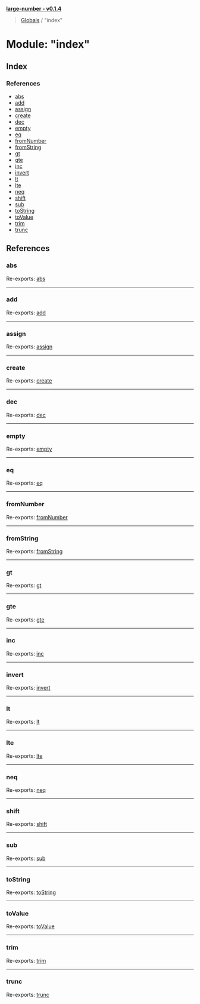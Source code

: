 **[large-number - v0.1.4](../README.md)**

> [Globals](../globals.md) / "index"

# Module: "index"

## Index

### References

* [abs](_index_.md#abs)
* [add](_index_.md#add)
* [assign](_index_.md#assign)
* [create](_index_.md#create)
* [dec](_index_.md#dec)
* [empty](_index_.md#empty)
* [eq](_index_.md#eq)
* [fromNumber](_index_.md#fromnumber)
* [fromString](_index_.md#fromstring)
* [gt](_index_.md#gt)
* [gte](_index_.md#gte)
* [inc](_index_.md#inc)
* [invert](_index_.md#invert)
* [lt](_index_.md#lt)
* [lte](_index_.md#lte)
* [neq](_index_.md#neq)
* [shift](_index_.md#shift)
* [sub](_index_.md#sub)
* [toString](_index_.md#tostring)
* [toValue](_index_.md#tovalue)
* [trim](_index_.md#trim)
* [trunc](_index_.md#trunc)

## References

### abs

Re-exports: [abs](_abs_.md#abs)

___

### add

Re-exports: [add](_add_.md#add)

___

### assign

Re-exports: [assign](_assign_.md#assign)

___

### create

Re-exports: [create](_create_.md#create)

___

### dec

Re-exports: [dec](_dec_.md#dec)

___

### empty

Re-exports: [empty](_empty_.md#empty)

___

### eq

Re-exports: [eq](_eq_.md#eq)

___

### fromNumber

Re-exports: [fromNumber](_fromnumber_.md#fromnumber)

___

### fromString

Re-exports: [fromString](_fromstring_.md#fromstring)

___

### gt

Re-exports: [gt](_gt_.md#gt)

___

### gte

Re-exports: [gte](_gte_.md#gte)

___

### inc

Re-exports: [inc](_inc_.md#inc)

___

### invert

Re-exports: [invert](_invert_.md#invert)

___

### lt

Re-exports: [lt](_lt_.md#lt)

___

### lte

Re-exports: [lte](_lte_.md#lte)

___

### neq

Re-exports: [neq](_neq_.md#neq)

___

### shift

Re-exports: [shift](_shift_.md#shift)

___

### sub

Re-exports: [sub](_sub_.md#sub)

___

### toString

Re-exports: [toString](_tostring_.md#tostring)

___

### toValue

Re-exports: [toValue](_tovalue_.md#tovalue)

___

### trim

Re-exports: [trim](_trim_.md#trim)

___

### trunc

Re-exports: [trunc](_trunc_.md#trunc)
